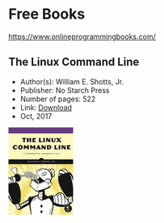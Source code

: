 # Free Books

https://www.onlineprogrammingbooks.com/

## The Linux Command Line

* Author(s): William E. Shotts, Jr.
* Publisher: No Starch Press
* Number of pages: 522
* Link: [Download](http://linuxcommand.org/tlcl.php)
* Oct, 2017

![](images/the-linux-command-line.jpg)